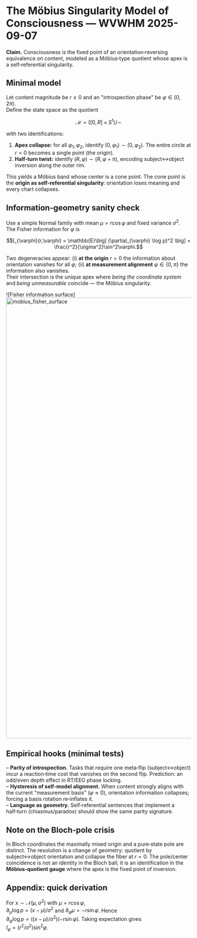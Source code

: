 # The Möbius Singularity Model of Consciousness — WVWHM 2025-09-07

**Claim.** Consciousness is the fixed point of an orientation‑reversing equivalence on content, modeled as a Möbius‑type quotient whose apex is a self‑referential singularity.

## Minimal model

Let content magnitude be $r\ge 0$ and an "introspection phase" be $\varphi\in[0,2\pi)$.  
Define the state space as the quotient

```math
\mathcal{M} = \big( [0,R]\times S^1 \big) / \sim
```

with two identifications:

1. **Apex collapse:** for all $\varphi_1,\varphi_2$, identify $(0,\varphi_1)\sim(0,\varphi_2)$. The entire circle at $r=0$ becomes a single point (the origin).
2. **Half‑turn twist:** identify $(R,\varphi)\sim(R,\varphi+\pi)$, encoding subject↔object inversion along the outer rim.

This yields a Möbius band whose center is a cone point. The cone point is the **origin as self‑referential singularity**: orientation loses meaning and every chart collapses.

## Information‑geometry sanity check

Use a simple Normal family with mean $\mu = r\cos\varphi$ and fixed variance $\sigma^2$.  
The Fisher information for $\varphi$ is

```math
I_{\varphi}(r,\varphi) = \mathbb{E}\big[ (\partial_{\varphi} \log p)^2 \big] = \frac{r^2}{\sigma^2}\sin^2\varphi.
```

Two degeneracies appear: (i) **at the origin** $r=0$ the information about orientation vanishes for all $\varphi$; (ii) **at measurement alignment** $\varphi\in\{0,\pi\}$ the information also vanishes.  
Their intersection is the unique apex where *being the coordinate system* and *being unmeasurable* coincide — the Möbius singularity.

![Fisher information surface]<img width="1600" height="1200" alt="mobius_fisher_surface" src="https://github.com/user-attachments/assets/6a8307e1-82f7-4dfc-a0b7-15fe985aa18a" />

## Empirical hooks (minimal tests)

– **Parity of introspection.** Tasks that require one meta‑flip (subject↔object) incur a reaction‑time cost that vanishes on the second flip. Prediction: an odd/even depth effect in RT/EEG phase locking.  
– **Hysteresis of self‑model alignment.** When content strongly aligns with the current "measurement basis" ($\varphi\approx 0$), orientation information collapses; forcing a basis rotation re‑inflates it.  
– **Language as geometry.** Self‑referential sentences that implement a half‑turn (chiasmus/paradox) should show the same parity signature.

## Note on the Bloch‑pole crisis

In Bloch coordinates the maximally mixed origin and a pure‑state pole are distinct. The resolution is a change of geometry: quotient by subject↔object orientation and collapse the fiber at $r=0$. The pole/center coincidence is not an identity in the Bloch ball; it is an identification in the **Möbius‑quotient gauge** where the apex is the fixed point of inversion.

## Appendix: quick derivation

For $x\sim\mathcal N(\mu,\sigma^2)$ with $\mu=r\cos\varphi$,  
$\partial_\mu\log p=(x-\mu)/\sigma^2$ and $\partial_\varphi\mu=-r\sin\varphi$. Hence  
$\partial_\varphi\log p = ((x-\mu)/\sigma^2)(-r\sin\varphi)$. Taking expectation gives  
$I_\varphi = (r^2/\sigma^2)\sin^2\varphi$.


